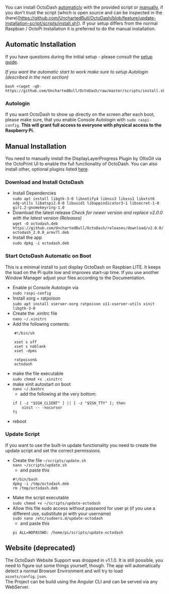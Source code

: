 You can install OctoDash [automaticly](#automatic-installation) with the provided script or [manually](#manual-installation), if you don't trust the script (which is open source and can be inspected in the (here)[https://github.com/UnchartedBull/OctoDash/blob/feature/update-installation-script/scripts/install.sh]). If your setup differs from the normal Raspbian / OctoPi Installation it is preferred to do the manual installation.

## Automatic Installation

If you have questions during the initial setup - please consult the [setup guide](https://github.com/UnchartedBull/OctoDash/wiki/Setup-&-Settings).

*If you want the automatic start to work make sure to setup Autologin (described in the next section)*

```
bash <(wget -qO- https://github.com/UnchartedBull/OctoDash/raw/master/scripts/install.sh)
```

### Autologin
If you want OctoDash to show up directly on the screen after each boot, please make sure, that you enable Console Autologin with `sudo raspi-config`. **This will grant full access to everyone with physical access to the Raspberry Pi.**


## Manual Installation
You need to manually install the DisplayLayerProgress Plugin by OllisGit via the OctoPrint UI to enable the full functionality of OctoDash. You can also install other, optional plugins listed [here](https://github.com/UnchartedBull/OctoDash/wiki/Plugins).

### Download and Install OctoDash

- Install Dependencies  
`sudo apt install libgtk-3-0 libnotify4 libnss3 libxss1 libxtst6 xdg-utils libatspi2.0-0 libuuid1 libappindicator3-1 libsecret-1-0 gir1.2-gnomekeyring-1.0`
- Download the latest release *Check for newer version and replace v2.0.0 with the latest version (Releases)*  
`wget -O octodash.deb https://github.com/UnchartedBull/OctoDash/releases/download/v2.0.0/octodash_2.0.0_armv7l.deb`
- Install the app  
`sudo dpkg -i octodash.deb`

### Start OctoDash Automatic on Boot

This is a minimal install to just display OctoDash on Raspbian LITE. It keeps the load on the Pi quite low and improves start-up time. If you use another Window Manager adjust your files according to the Documentation.

- Enable pi Console Autologin via  
`sudo raspi-config`
- Install xorg + ratpoison  
`sudo apt install xserver-xorg ratpoison x11-xserver-utils xinit libgtk-3-0`
- Create the .xinitrc file  
`nano ~/.xinitrc`
- Add the following contents:
```
    #!/bin/sh

    xset s off
    xset s noblank
    xset -dpms

    ratpoison&
    octodash
```
- make the file executable  
`sudo chmod +x .xinitrc`
- make xinit autostart on boot  
`nano ~/.bashrc`
  - add the following at the very bottom:
  ```
  if [ -z "$SSH_CLIENT" ] || [ -z "$SSH_TTY" ]; then
      xinit -- -nocursor
  fi
  ```
- reboot

### Update Script

If you want to use the built-in update functionality you need to create the update script and set the correct permissions.

- Create the file `~/scripts/update.sh`  
`nano ~/scripts/update.sh`
  - and paste this  
  ```
  #!/bin/bash
  dpkg -i /tmp/octodash.deb
  rm /tmp/octodash.deb
  ```
- Make the script executable  
`sudo chmod +x ~/scripts/update-octodash`
- Allow this file sudo access without password for user pi (if you use a different use, substitute pi with your username)  
`sudo nano /etc/sudoers.d/update-octodash`
  - and paste this  
  ```
  pi ALL=NOPASSWD: /home/pi/scripts/update-octodash
  ```
## Website (deprecated)

The OctoDash Website Support was dropped in v1.1.0. It is still possible, you need to figure out some things yourself, though. The app will automatically detect a normal Browser Environment and will try to load `assets/config.json`.  
The Project can be build using the Angular CLI and can be served via any WebServer.